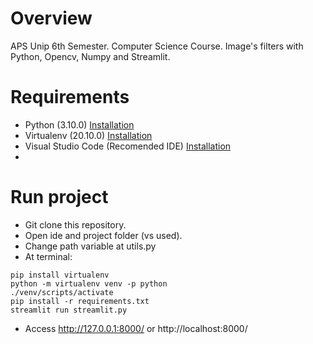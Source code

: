 # Overview
APS Unip 6th Semester. Computer Science Course. Image's filters with Python, Opencv, Numpy and Streamlit.

# Requirements

* Python (3.10.0) [Installation](https://www.python.org/downloads/ "Installation") 
* Virtualenv (20.10.0) [Installation](https://pypi.org/project/virtualenv/20.10.0/ "Installation")
* Visual Studio Code (Recomended IDE) [Installation](https://code.visualstudio.com/ "Installation")
* 
# Run project
* Git clone this repository.
* Open ide and project folder (vs used).
* Change path variable at utils.py
* At terminal: <br>
 ```
pip install virtualenv
python -m virtualenv venv -p python
./venv/scripts/activate
pip install -r requirements.txt
streamlit run streamlit.py
 ```
* Access http://127.0.0.1:8000/ or http://localhost:8000/
